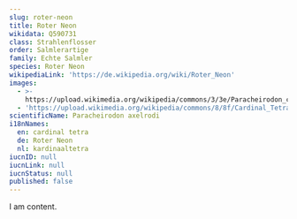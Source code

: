 ```yaml
---
slug: roter-neon
title: Roter Neon
wikidata: Q590731
class: Strahlenflosser
order: Salmlerartige
family: Echte Salmler
species: Roter Neon
wikipediaLink: 'https://de.wikipedia.org/wiki/Roter_Neon'
images:
  - >-
    https://upload.wikimedia.org/wikipedia/commons/3/3e/Paracheirodon_cardinalis.JPG
  - 'https://upload.wikimedia.org/wikipedia/commons/8/8f/Cardinal_Tetra_2.jpg'
scientificName: Paracheirodon axelrodi
i18nNames:
  en: cardinal tetra
  de: Roter Neon
  nl: kardinaaltetra
iucnID: null
iucnLink: null
iucnStatus: null
published: false
---
```


I am content.
